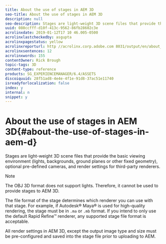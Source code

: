 ```yaml
---
title: About the use of stages in AEM 3D
seo-title: About the use of stages in AEM 3D
description: null
seo-description: Stages are light-weight 3D scene files that provide the basic viewing environment.
uuid: 080ccfff-d10f-413c-9562-86fb28602c3e
acrolinxdate: 2019-01-12T17 10 46.005-0500
acrolinxlastcheckedby: asgupta
acrolinxpagestatus: yellow
acrolinxreporturl: http //acrolinx.corp.adobe.com 8031/output/en/about_the_use_of_stages_in_aem_3d_krs_workflow_f3c2f2ccebf6138e_76_report.xml
acrolinxsentences: 12
acrolinxwords: 155
contentOwner: Rick Brough
topic-tags: 3D
content-type: reference
products: SG_EXPERIENCEMANAGER/6.4/ASSETS
discoiquuid: 28f51ad8-4e4e-4f1e-91d8-37ac51e11740
isreadyforlocalization: false
index: y
internal: n
snippet: y
---
```


# About the use of stages in AEM 3D{#about-the-use-of-stages-in-aem-d}

Stages are light-weight 3D scene files that provide the basic viewing environment (lights, backgrounds, ground planes or other fixed geometry), optional pre-defined cameras, and render settings for third-party renderers.

>[!NOTE]
>
>The OBJ 3D format does not support lights. Therefore, it cannot be used to provide stages to AEM 3D.

The file format of the stage determines which renderer you can use with that stage. For example, if Autodesk® Maya® is used for high-quality rendering, the stage must be in `.ma` or `.mb` format. If you intend to only use the default Rapid Refine™ renderer, any supported stage file format is acceptable.

All render settings in AEM 3D, except the output image type and size must be pre-configured and saved into the stage file prior to uploading to AEM.

##

